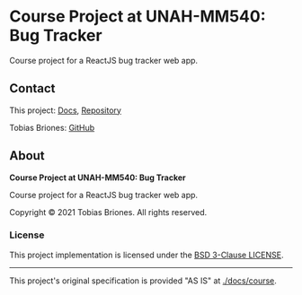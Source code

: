 # Course Project at UNAH-MM540: Bug Tracker

Course project for a ReactJS bug tracker web app.

## Contact

This project: [Docs](https://tobiasbriones.github.io/cp-unah-mm540-bug-tracker),
[Repository](https://github.com/tobiasbriones/cp-unah-mm540-bug-tracker)

Tobias Briones: [GitHub](https://github.com/tobiasbriones)

## About

**Course Project at UNAH-MM540: Bug Tracker**

Course project for a ReactJS bug tracker web app.

Copyright © 2021 Tobias Briones. All rights reserved.

### License

This project implementation is licensed under the [BSD 3-Clause LICENSE](./LICENSE).

---

This project's original specification is provided "AS IS" at [./docs/course](./docs/course).
